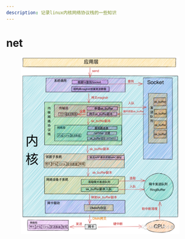 ```yaml
---
description: 记录linux内核网络协议栈的一些知识
---
```


# net

<figure><img src=".gitbook/assets/网络.png" alt=""><figcaption></figcaption></figure>
